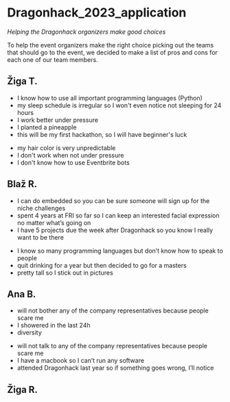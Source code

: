 # Dragonhack_2023_application
*Helping the Dragonhack organizers make good choices*

To help the event organizers make the right choice picking out the teams that should go to the event, we decided to make a list of pros and cons for each one of our team members. 

## Žiga T.
+ I know how to use all important programming languages (Python)
+ my sleep schedule is irregular so I won't even notice not sleeping for 24 hours
+ I work better under pressure
+ I planted a pineapple
+ this will be my first hackathon, so I will have beginner's luck

- my hair color is very unpredictable
- I don't work when not under pressure
- I don't know how to use Eventbrite bots

## Blaž R.
+ I can do embedded so you can be sure someone will sign up for the niche challenges
+ spent 4 years at FRI so far so I can keep an interested facial expression no matter what’s going on 
+ I have 5 projects due the week after Dragonhack so you know I really want to be there

- I know so many programming languages but don’t know how to speak to people
- quit drinking for a year but then decided to go for a masters
- pretty tall so I stick out in pictures

## Ana B.
+ will not bother any of the company representatives because people scare me
+ I showered in the last 24h
+ diversity

- will not talk to any of the company representatives because people scare me
- I have a macbook so I can’t run any software 
- attended Dragonhack last year so if something goes wrong, I’ll notice

## Žiga R.
